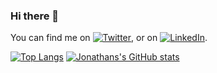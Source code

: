 ### Hi there 👋
<!-- Actual text -->

You can find me on [![Twitter][1.2]][1], or on [![LinkedIn][2.2]][2].

<!-- Icons -->

[1.2]: http://i.imgur.com/wWzX9uB.png (twitter icon without padding)
[2.2]: https://raw.githubusercontent.com/MartinHeinz/MartinHeinz/master/linkedin-3-16.png (LinkedIn icon without padding)

<!-- Links to your social media accounts -->

[1]: https://twitter.com/RicheTechGuy
[2]: https://www.linkedin.com/in/jonathan-riche-70bbba31


[![Top Langs](https://github-readme-stats.vercel.app/api/top-langs/?username=JonathanRiche&theme=onedark)](https://github.com/anuraghazra/github-readme-stats)
[![Jonathans's GitHub stats](https://github-readme-stats.vercel.app/api?username=JonathanRiche&theme=onedark)](https://github.com/JonathanRiche/github-readme-stats)

